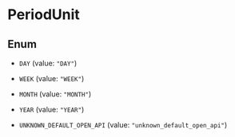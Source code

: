 

# PeriodUnit

## Enum


* `DAY` (value: `"DAY"`)

* `WEEK` (value: `"WEEK"`)

* `MONTH` (value: `"MONTH"`)

* `YEAR` (value: `"YEAR"`)

* `UNKNOWN_DEFAULT_OPEN_API` (value: `"unknown_default_open_api"`)



